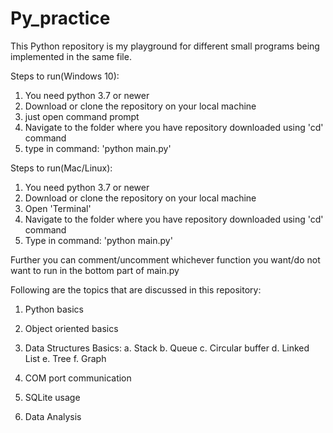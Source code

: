 # Py_practice
This Python repository is my playground for different small programs being implemented in the same file. 

Steps to run(Windows 10):
1. You need python 3.7 or newer
2. Download or clone the repository on your local machine
2. just open command prompt
3. Navigate to the folder where you have repository downloaded using 'cd' command
4. type in command: 'python main.py'

Steps to run(Mac/Linux):
1. You need python 3.7 or newer
2. Download or clone the repository on your local machine
2. Open 'Terminal'
3. Navigate to the folder where you have repository downloaded using 'cd' command
4. Type in command: 'python main.py'

Further you can comment/uncomment whichever function you want/do not want to run in the bottom part of main.py

Following are the topics that are discussed in this repository:
1. Python basics
2. Object oriented basics
3. Data Structures Basics: 
    a. Stack 
    b. Queue
    c. Circular buffer
    d. Linked List
    e. Tree
    f. Graph

4. COM port communication
5. SQLite usage
6. Data Analysis
